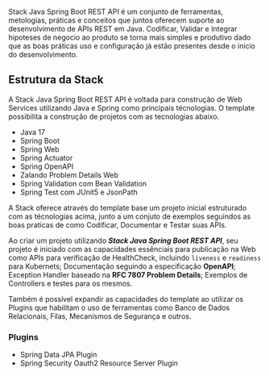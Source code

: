Stack Java Spring Boot REST API é um conjunto de ferramentas, metologias, práticas e conceitos que juntos oferecem suporte ao desenvolvimento de APIs REST em Java. Codificar, Validar e Integrar hipoteses de negocio ao produto se torna mais simples e produtivo dado que as boas práticas uso e configuração já estão presentes desde o inicio do desenvolvimento.


## Estrutura da Stack

A Stack Java Spring Boot REST API é voltada para construção de Web Services utilizando Java e Spring como principais técnologias. O template possibilita a construção de projetos com as tecnologias abaixo.

- Java 17
- Spring Boot
- Spring Web
- Spring Actuator
- Spring OpenAPI
- Zalando Problem Details Web
- Spring Validation com Bean Validation
- Spring Test com JUnit5 e JsonPath

A Stack oferece através do template base um projeto inicial estruturado com as técnologias acima, junto a um conjuto de exemplos seguindos as boas praticas de  como Codificar, Documentar e Testar suas APIs.

Ao criar um projeto utilizando **_Stack Java Spring Boot REST API_**, seu projeto é iniciado com as capacidades essênciais para publicação na Web como APIs para verificação de HealthCheck, incluindo `liveness` e `readiness` para Kubernets; Documentação seguindo a especificação **OpenAPI**; Exception Handler baseado na **RFC 7807 Problem Details**; Exemplos de Controllers e testes para os mesmos.

Também é possível expandir as capacidades do template ao utilizar os Plugins que habilitam o uso de ferramentas como Banco de Dados Relacionais, Filas, Mecanismos de Segurança e outros.


### Plugins

- Spring Data JPA Plugin
- Spring Security Oauth2 Resource Server Plugin


